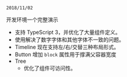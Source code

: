 `2018/11/02`

开发环境一个完整演示

- 支持 TypeScript 3，并优化了大量组件定义。
- 使用解决了数字字体和其他字体不一致的问题。
- Timeline 现在支持左/右/交替三种布局形式。
- Button 增加 `block` 属性用于撑满父容器宽度
- Tree
  - 优化了组件可访问性。